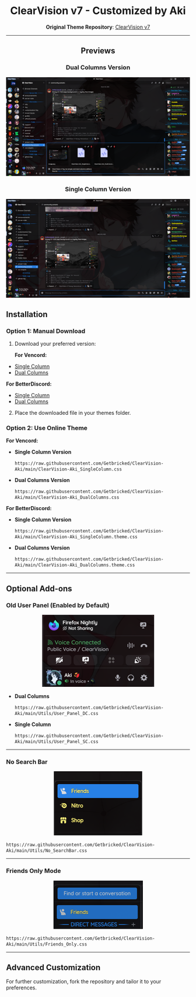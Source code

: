 <div align="center">

# ClearVision v7 - Customized by Aki

**Original Theme Repository**: [ClearVision v7](https://github.com/ClearVision/ClearVision-v7)

---

## Previews

### Dual Columns Version

<img src="Screenshots/DC.png" alt="Dual Columns Preview">

### Single Column Version

<img src="Screenshots/SC.png" alt="Single Column Preview">

## </div>

## Installation

### Option 1: Manual Download

1. Download your preferred version:

   **For Vencord:**

- [Single Column](https://raw.githubusercontent.com/Getbricked/ClearVision-Aki/main/ClearVision-Aki_SingleColumn.css)
- [Dual Columns](https://raw.githubusercontent.com/Getbricked/ClearVision-Aki/main/ClearVision-Aki_DualColumns.css)

**For BetterDiscord:**

- [Single Column](https://raw.githubusercontent.com/Getbricked/ClearVision-Aki/main/ClearVision-Aki_SingleColumn.theme.css)
- [Dual Columns](https://raw.githubusercontent.com/Getbricked/ClearVision-Aki/main/ClearVision-Aki_DualColumns.theme.css)

2. Place the downloaded file in your themes folder.

### Option 2: Use Online Theme

**For Vencord:**

- **Single Column Version**

  ```
  https://raw.githubusercontent.com/Getbricked/ClearVision-Aki/main/ClearVision-Aki_SingleColumn.css
  ```

- **Dual Columns Version**

  ```
  https://raw.githubusercontent.com/Getbricked/ClearVision-Aki/main/ClearVision-Aki_DualColumns.css
  ```

**For BetterDiscord:**

- **Single Column Version**

  ```
  https://raw.githubusercontent.com/Getbricked/ClearVision-Aki/main/ClearVision-Aki_SingleColumn.theme.css
  ```

- **Dual Columns Version**

  ```
  https://raw.githubusercontent.com/Getbricked/ClearVision-Aki/main/ClearVision-Aki_DualColumns.theme.css
  ```

---

## Optional Add-ons

### Old User Panel (Enabled by Default)

<div align="center">
<img src="Screenshots/UserPanel.png" alt="Old User Panel Preview">
</div>

- **Dual Columns**

  ```
  https://raw.githubusercontent.com/Getbricked/ClearVision-Aki/main/Utils/User_Panel_DC.css
  ```

- **Single Column**

  ```
  https://raw.githubusercontent.com/Getbricked/ClearVision-Aki/main/Utils/User_Panel_SC.css
  ```

---

### No Search Bar

<div align="center">
<img src="Screenshots/NoSearchBar.png" alt="No Search Bar Preview">
</div>

```
https://raw.githubusercontent.com/Getbricked/ClearVision-Aki/main/Utils/No_SearchBar.css
```

---

### Friends Only Mode

<div align="center">
<img src="Screenshots/FriendsOnly.png" alt="Friends Only Mode Preview">
</div>

```
https://raw.githubusercontent.com/Getbricked/ClearVision-Aki/main/Utils/Friends_Only.css
```

---

## Advanced Customization

For further customization, fork the repository and tailor it to your preferences.
